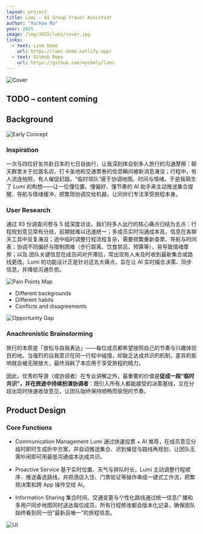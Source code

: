 ```yaml
---
layout: project
title: Lumi – AI Group Travel Assistant
author: "Yuchao Ma"
year: 2025
image: /img/2025/lumi/cover.jpg
links:
  - text: Live Demo
    url: https://lumi-demo.netlify.app/
  - text: GitHub Repo
    url: https://github.com/mychmly/lumi
---
```


![Cover](/img/2025/lumi/cover.jpg)

## TODO – content coming

## Background

![Early Concept](/img/2025/lumi/bg-1.jpg)

### Inspiration
一次与四位好友共赴日本的七日自由行，让我深刻体会到多人旅行的沟通摩擦：聊天群里关于拉面名店、打卡圣地和交通票券的信息瞬间被新消息淹没；行程中，有人流连拍照，有人催促赶路，“临时领队”疲于协调地图、时间与情绪。于是我萌生了 Lumi 的构想——让一位懂位置、懂偏好、懂节奏的 AI 助手来主动推送集合提醒、导航与情绪缓冲，把繁琐协调交给机器，让同伴们专注享受旅程本身。

### User Research
通过 93 份调查问卷与 5 组深度访谈，我们将多人出行的核心痛点归结为五点：行程规划意见常有分歧，前期就难以迅速统一；多成员实时沟通成本高，信息在各聊天工具中反复淹没；途中临时调整行程流程复杂，需要频繁重新查票、导航与时间表；协调不同偏好与限制困难（步行距离、饮食禁忌、预算等），易导致情绪摩擦；以及 团队关键信息在成员间对齐滞后，常出现有人未及时收到最新集合或路线更改。Lumi 的功能设计正是针对这五大痛点，旨在让 AI 实时撮合决策、同步信息，并降低沟通负担。

![Pain Points Map](/img/2025/lumi/bg-2.jpg)

- Different backgrounds
- Different habits
- Conflicts and disagreements

![Opportunity Gap](/img/2025/lumi/bg-3.jpg)

### Anachronistic Brainstorming

旅行的本质是「放松与自我表达」——每位成员都希望按照自己的节奏与兴趣体验目的地。当强烈的自我意识在同一行程中碰撞，却缺乏达成共识的机制，差异的影响就会被无限放大，最终消耗了本应用于享受旅程的精力。

因此，优秀的导游（或协调者）在专业讲解之外，最重要的价值是**促成一段“临时共识”，并在旅途中持续扮演协调者**：既引入所有人都能接受的决策基线，又在分歧出现时快速收敛意见，让团队始终保持顺畅而愉悦的节奏。

## Product Design

### Core Functions

- Communication Management
  Lumi 通过快速投票 + AI 推荐，在成员意见分歧时即时生成折中方案，并自动推送集合、迟到催促与路线再规划，让团队无需吵闹即可用最低沟通成本达成共识。

- Proactive Service
  基于实时位置、天气与排队时长，Lumi 主动调整行程顺序、推送备选路线，并把酒店入住、门票验证等操作串成一键式工作流，把繁琐决策和跨 App 操作交给 AI。

- Information Sharing
  集合时间、交通变更与个性化路线通过统一信息广播和多用户同步地图同时送达每位成员，所有行程修改都会版本化记录，确保团队始终看到同一份“最新且唯一”的旅程信息。

![UI](/img/2025/lumi/pd-1.jpg)

